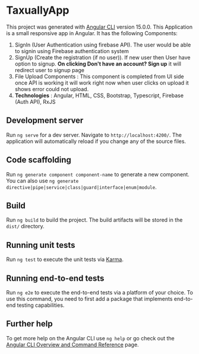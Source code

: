# TaxuallyApp

This project was generated with [Angular CLI](https://github.com/angular/angular-cli) version 15.0.0.
This Application is a small responsive app in Angular. 
It has the following Components:

1. SignIn (User Authentication using firebase API).
    The user would be able to signin using Firebase authentication system
2. SignUp (Create the registration (if no user)).
    If new user then User have option to signup. **On clicking Don't have an account? Sign up** it will redirect user to signup page
3. File Upload Components : This component is completed from UI side once API is working it will work right now when user clicks on upload it shows error could not upload.
4. **Technologies** : Angular, HTML, CSS, Bootstrap, Typescript, Firebase (Auth API), RxJS

## Development server

Run `ng serve` for a dev server. Navigate to `http://localhost:4200/`. The application will automatically reload if you change any of the source files.

## Code scaffolding

Run `ng generate component component-name` to generate a new component. You can also use `ng generate directive|pipe|service|class|guard|interface|enum|module`.

## Build

Run `ng build` to build the project. The build artifacts will be stored in the `dist/` directory.

## Running unit tests

Run `ng test` to execute the unit tests via [Karma](https://karma-runner.github.io).

## Running end-to-end tests

Run `ng e2e` to execute the end-to-end tests via a platform of your choice. To use this command, you need to first add a package that implements end-to-end testing capabilities.

## Further help

To get more help on the Angular CLI use `ng help` or go check out the [Angular CLI Overview and Command Reference](https://angular.io/cli) page.


